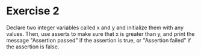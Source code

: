 # Exercise 2

Declare two integer variables called x and y and initialize them with any values. Then, use asserts to make sure that x is greater than y, and print the message "Assertion passed" if the assertion is true, or "Assertion failed" if the assertion is false.
